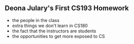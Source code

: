## Deona Julary's First CS193 Homework

- the people in the class
- extra things we don't learn in CS180
- the fact that the instructors are students
- the opportunities to get more exposed to CS 
